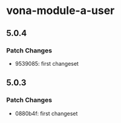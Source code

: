 # vona-module-a-user

## 5.0.4

### Patch Changes

- 9539085: first changeset

## 5.0.3

### Patch Changes

- 0880b4f: first changeset
